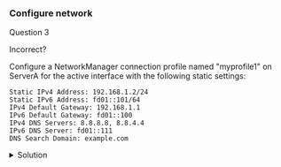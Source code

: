 ### Configure network

Question 3

Incorrect?

Configure a NetworkManager connection profile named "myprofile1" on ServerA for the active interface with the following static settings:

    Static IPv4 Address: 192.168.1.2/24
    Static IPv6 Address: fd01::101/64
    IPv4 Default Gateway: 192.168.1.1
    IPv6 Default Gateway: fd01::100
    IPv4 DNS Servers: 8.8.8.8, 8.8.4.4
    IPv6 DNS Server: fd01::111
    DNS Search Domain: example.com

<details><summary>Solution</summary>

```
ssh rhcsaA
sudo -i
```



1. Create the connection:
```
# nmcli con add con-name myprofile1 ifname ens18 type ethernet
```
2. Set IPv4 and IPv6 settings:
```
# nmcli con mod myprofile1 ipv4.addresses 192.168.1.2/24 
# nmcli con mod myprofile1 ipv4.method manual
# nmcli con mod myprofile1 ipv4.gateway 192.168.1.1
# nmcli con mod myprofile1 ipv4.dns "8.8.8.8 8.8.4.4" 
# nmcli con mod myprofile1 ipv4.dns-search example.com

# nmcli con mod myprofile1 ipv6.addr fd01::101/64
# nmcli con mod myprofile1 ipv6.method manual
# nmcli con mod myprofile1 ipv6.gateway fd01::100
# nmcli con mod myprofile1 ipv6.dns "fd01::111"
# nmcli con mod myprofile1 ipv6.dns-search example.com
```
7. Activate the profile:
```
# nmcli connection up myprofile1
```

Verification:

1. Device and connection status:
```
# nmcli device status
```
2. Profile parameters:
```
# nmcli -p con show myprofile1
```
3. Interface address:
```
# ip address show ens18
```
4. Default gateway:
```
# ip route
```
5. DNS settings:
```
# cat /etc/resolv.conf
```
6. Ping test:
```
# ping 192.168.1.3
```

</details>
